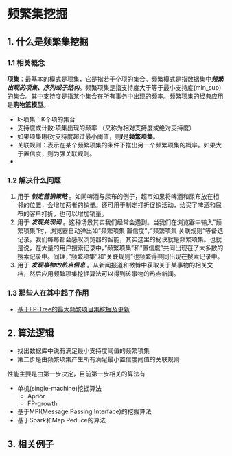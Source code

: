 # 频繁集挖掘

## 1. 什么是频繁集挖掘

### 1.1 相关概念

**项集**：最基本的模式是项集，它是指若干个项的[集合](https://baike.baidu.com/item/集合/2908117)。频繁模式是指数据集中***频繁出现的项集、序列或子结构***。频繁项集是指支持度大于等于最小支持度(min_sup)的集合。其中支持度是指某个集合在所有事务中出现的频率。频繁项集的经典应用是**购物篮模型**。

* k-项集：K个项的集合
* 支持度或计数:项集出现的频率 （又称为相对支持度或绝对支持度）
* 如果项集I相对支持度超过最小阈值，则***I***是**频繁项集**。
* 关联规则：表示在某个频繁项集的条件下推出另一个频繁项集的概率。如果大于置信度，则为强关联规则。
* 

### 1.2 解决什么问题

1. 用于 ***制定营销策略*** 。如同啤酒与尿布的例子，超市如果将啤酒和尿布放在相邻的位置，会增加两者的销量。还可用于制定打折促销活动，给买了啤酒和尿布的客户打折，也可以增加销量。
2. 用于 ***发现共现词*** 。这种场景其实我们经常会遇到。当我们在浏览器中输入”频繁项集”时，浏览器自动弹出如”频繁项集 置信度”，”频繁项集 关联规则”等备选记录，我们每每都会感叹浏览器的智能，其实这里的秘诀就是频繁项集。也就是说，在大量的用户搜索记录中，”频繁项集”和”置信度”共同出现在了大多数的搜索记录中。同理，”频繁项集”和”关联规则”也频繁得共同出现在搜索记录中。
3. 用于 ***发现事物的热点信息*** 。从新闻报道和微博中获取关于某事物的相关文档，然后应用频繁项集挖掘算法可以得到该事物的热点新闻。

### 1.3 那些人在其中起了作用

* [基于FP-Tree的最大频繁项目集挖掘及更新](http://www.jos.org.cn/1000-9825/14/1586.pdf)

## 2. 算法逻辑

* 找出数据库中说有满足最小支持度阈值的频繁项集
* 第二步是由频繁项集产生所有满足最小置信度阈值的关联规则

性能主要是由第一步决定，目前第一步相关的算法有

* 单机(single-machine)挖掘算法
  * Aprior
  * FP-growth
* 基于MPI(Message Passing Interface)的挖掘算法
* 基于Spark和Map Reduce的算法

## 3. 相关例子